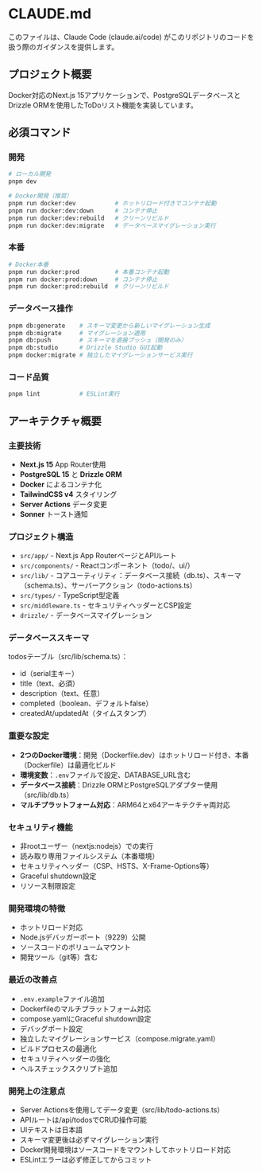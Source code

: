 # CLAUDE.md

このファイルは、Claude Code (claude.ai/code) がこのリポジトリのコードを扱う際のガイダンスを提供します。

## プロジェクト概要

Docker対応のNext.js 15アプリケーションで、PostgreSQLデータベースとDrizzle ORMを使用したToDoリスト機能を実装しています。

## 必須コマンド

### 開発
```bash
# ローカル開発
pnpm dev

# Docker開発（推奨）
pnpm run docker:dev           # ホットリロード付きでコンテナ起動
pnpm run docker:dev:down      # コンテナ停止
pnpm run docker:dev:rebuild   # クリーンリビルド
pnpm run docker:dev:migrate   # データベースマイグレーション実行
```

### 本番
```bash
# Docker本番
pnpm run docker:prod          # 本番コンテナ起動
pnpm run docker:prod:down     # コンテナ停止
pnpm run docker:prod:rebuild  # クリーンリビルド
```

### データベース操作
```bash
pnpm db:generate    # スキーマ変更から新しいマイグレーション生成
pnpm db:migrate     # マイグレーション適用
pnpm db:push        # スキーマを直接プッシュ（開発のみ）
pnpm db:studio      # Drizzle Studio GUI起動
pnpm docker:migrate # 独立したマイグレーションサービス実行
```

### コード品質
```bash
pnpm lint           # ESLint実行
```

## アーキテクチャ概要

### 主要技術
- **Next.js 15** App Router使用
- **PostgreSQL 15** と **Drizzle ORM**
- **Docker** によるコンテナ化
- **TailwindCSS v4** スタイリング
- **Server Actions** データ変更
- **Sonner** トースト通知

### プロジェクト構造
- `src/app/` - Next.js App RouterページとAPIルート
- `src/components/` - Reactコンポーネント（todo/、ui/）
- `src/lib/` - コアユーティリティ：データベース接続（db.ts）、スキーマ（schema.ts）、サーバーアクション（todo-actions.ts）
- `src/types/` - TypeScript型定義
- `src/middleware.ts` - セキュリティヘッダーとCSP設定
- `drizzle/` - データベースマイグレーション

### データベーススキーマ
todosテーブル（src/lib/schema.ts）：
- id（serial主キー）
- title（text、必須）
- description（text、任意）
- completed（boolean、デフォルトfalse）
- createdAt/updatedAt（タイムスタンプ）

### 重要な設定
- **2つのDocker環境**：開発（Dockerfile.dev）はホットリロード付き、本番（Dockerfile）は最適化ビルド
- **環境変数**：`.env`ファイルで設定、DATABASE_URL含む
- **データベース接続**：Drizzle ORMとPostgreSQLアダプター使用（src/lib/db.ts）
- **マルチプラットフォーム対応**：ARM64とx64アーキテクチャ両対応

### セキュリティ機能
- 非rootユーザー（nextjs:nodejs）での実行
- 読み取り専用ファイルシステム（本番環境）
- セキュリティヘッダー（CSP、HSTS、X-Frame-Options等）
- Graceful shutdown設定
- リソース制限設定

### 開発環境の特徴
- ホットリロード対応
- Node.jsデバッガーポート（9229）公開
- ソースコードのボリュームマウント
- 開発ツール（git等）含む

### 最近の改善点
- `.env.example`ファイル追加
- Dockerfileのマルチプラットフォーム対応
- compose.yamlにGraceful shutdown設定
- デバッグポート設定
- 独立したマイグレーションサービス（compose.migrate.yaml）
- ビルドプロセスの最適化
- セキュリティヘッダーの強化
- ヘルスチェックスクリプト追加

### 開発上の注意点
- Server Actionsを使用してデータ変更（src/lib/todo-actions.ts）
- APIルートは/api/todosでCRUD操作可能
- UIテキストは日本語
- スキーマ変更後は必ずマイグレーション実行
- Docker開発環境はソースコードをマウントしてホットリロード対応
- ESLintエラーは必ず修正してからコミット